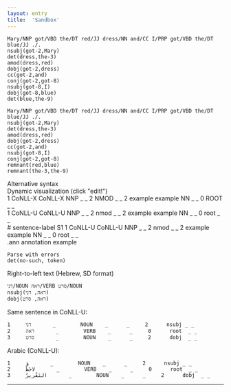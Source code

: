 ```yaml
---
layout: entry
title:  'Sandbox'
---
```


~~~ sdparse
Mary/NNP got/VBD the/DT red/JJ dress/NN and/CC I/PRP got/VBD the/DT blue/JJ ./.
nsubj(got-2,Mary)
det(dress,the-3)
amod(dress,red)
dobj(got-2,dress)
cc(got-2,and)
conj(got-2,got-8)
nsubj(got-8,I)
dobj(got-8,blue)
det(blue,the-9)
~~~

~~~ sdparse
Mary/NNP got/VBD the/DT red/JJ dress/NN and/CC I/PRP got/VBD the/DT blue/JJ ./.
nsubj(got-2,Mary)
det(dress,the-3)
amod(dress,red)
dobj(got-2,dress)
cc(got-2,and)
nsubj(got-8,I)
conj(got-2,got-8)
remnant(red,blue)
remnant(the-3,the-9)
~~~

<div class="sd-parse">
Alternative syntax
</div>

<div class="sd-parse" tabs="yes">
Dynamic visualization (click "edit!")
</div>

<div class="conllx-parse" tabs="yes">
1   CoNLL-X   CoNLL-X   NNP   _    _    2    NMOD    _    _
2   example   example   NN    _    _    0    ROOT    _    _
</div>

<div class="conllu-parse" tabs="yes">
1   CoNLL-U   CoNLL-U   NNP   _    _    2    nmod    _    _
2   example   example   NN    _    _    0    root    _    _
</div>

<div class="conllu-parse" tabs="yes">
# sentence-label S1
1   CoNLL-U   CoNLL-U   NNP   _    _    2    nmod    _    _
2   example   example   NN    _    _    0    root    _    _
</div>

<div class="ann-annotation" tabs="yes">
.ann annotation example
</div>

~~~ sdparse
Parse with errors
det(no-such, token)
~~~

Right-to-left text (Hebrew, SD format)

~~~ sdparse
דני/NOUN ראה/VERB סרט/NOUN
nsubj(ראה, דני)
dobj(ראה, סרט)
~~~

Same sentence in CoNLL-U:

~~~ conllu
1     דני       _        NOUN    _      _     2      nsubj _ _
2     ראה       _        VERB    _      _     0      root  _ _
3     סרט       _        NOUN    _      _     2      dobj  _ _
~~~

Arabic (CoNLL-U):

~~~ conllu
1     وَ       _        NOUN    _      _     2      nsubj _ _
2     لاحَظَ       _        VERB    _      _     0      root  _ _
3     التَقْرِيرُ       _        NOUN    _      _     2      dobj  _ _
~~~

----------
